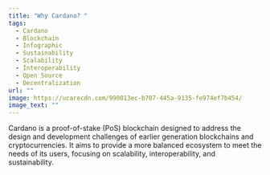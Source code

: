 ```yaml
---
title: "Why Cardano? "
tags:
  - Cardano
  - Blockchain
  - Infographic
  - Sustainability
  - Scalability
  - Interoperability
  - Open Source
  - Decentralization
url: ""
image: https://ucarecdn.com/990013ec-b707-445a-9135-fe974ef7b454/
image_text: ""
---
```


Cardano is a proof-of-stake (PoS) blockchain designed to address the design and development challenges of earlier generation blockchains and cryptocurrencies. It aims to provide a more balanced ecosystem to meet the needs of its users, focusing on scalability, interoperability, and sustainability.
